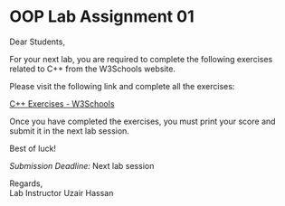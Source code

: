 # OOP Lab Assignment 01
Dear Students,

For your next lab, you are required to complete the following exercises related to C++ from the W3Schools website.

Please visit the following link and complete all the exercises:

[C++ Exercises - W3Schools](https://www.w3schools.com/cpp/cpp_exercises.asp)

Once you have completed the exercises, you must print your score and submit it in the next lab session.

Best of luck!

*Submission Deadline:* Next lab session

Regards,  
Lab Instructor
Uzair Hassan